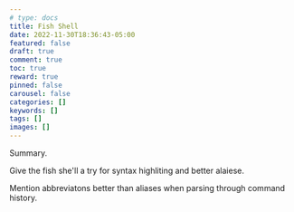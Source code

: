```yaml
---
# type: docs 
title: Fish Shell
date: 2022-11-30T18:36:43-05:00
featured: false
draft: true
comment: true
toc: true
reward: true
pinned: false
carousel: false
categories: []
keywords: []
tags: []
images: []
---
```


Summary.

<!--more-->

Give the fish she'll  a try for syntax highliting and better alaiese. 


Mention abbreviatons better than aliases when parsing through command history.
